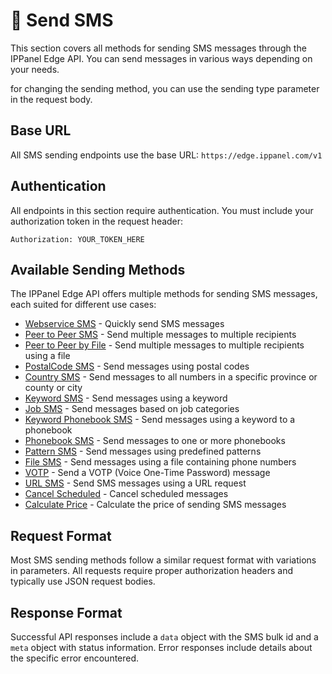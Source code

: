 # 📨 Send SMS

This section covers all methods for sending SMS messages through the IPPanel Edge API. You can send messages in various ways depending on your needs.

for changing the sending method, you can use the sending type parameter in the request body.
## Base URL

All SMS sending endpoints use the base URL: `https://edge.ippanel.com/v1`

## Authentication

All endpoints in this section require authentication. You must include your authorization token in the request header:

```
Authorization: YOUR_TOKEN_HERE
```

## Available Sending Methods

The IPPanel Edge API offers multiple methods for sending SMS messages, each suited for different use cases:

- [Webservice SMS](./webservice) - Quickly send SMS messages
- [Peer to Peer SMS](./peer-to-peer) - Send multiple messages to multiple recipients
- [Peer to Peer by File](./peer-to-peer-file) - Send multiple messages to multiple recipients using a file
- [PostalCode SMS](./postalcode) - Send messages using postal codes
- [Country SMS](./country) - Send messages to all numbers in a specific province or county or city
- [Keyword SMS](./keyword) - Send messages using a keyword
- [Job SMS](./jobs) - Send messages based on job categories
- [Keyword Phonebook SMS](./keyword-phonebook) - Send messages using a keyword to a phonebook
- [Phonebook SMS](./phonebook) - Send messages to one or more phonebooks
- [Pattern SMS](./pattern) - Send messages using predefined patterns
- [File SMS](./file) - Send messages using a file containing phone numbers
- [VOTP](./votp) - Send a VOTP (Voice One-Time Password) message
- [URL SMS](./url) - Send SMS messages using a URL request
- [Cancel Scheduled](./cancel-scheduled) - Cancel scheduled messages
- [Calculate Price](./calculate-price) - Calculate the price of sending SMS messages

## Request Format

Most SMS sending methods follow a similar request format with variations in parameters. All requests require proper authorization headers and typically use JSON request bodies.

## Response Format

Successful API responses include a `data` object with the SMS bulk id and a `meta` object with status information. Error responses include details about the specific error encountered.

